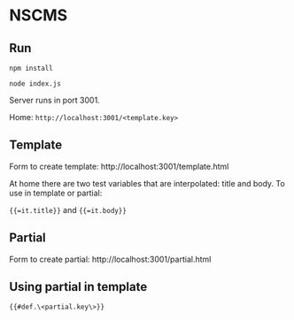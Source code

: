 NSCMS
=====

## Run

`npm install`

`node index.js`

Server runs in port 3001.

Home: `http://localhost:3001/<template.key>`

## Template 

Form to create template: http://localhost:3001/template.html

At home there are two test variables that are interpolated: title and body.
To use in template or partial:

`{{=it.title}}` and `{{=it.body}}`

## Partial

Form to create partial: http://localhost:3001/partial.html

## Using partial in template

`{{#def.\<partial.key\>}}`

